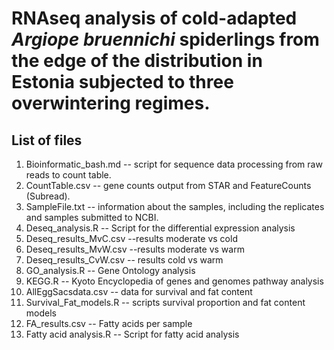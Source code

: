 # RNAseq analysis of cold-adapted _Argiope bruennichi_ spiderlings from the edge of the distribution in Estonia subjected to three overwintering regimes.

## List of files 

1. Bioinformatic_bash.md -- script for sequence data processing from raw reads to count table. 
2. CountTable.csv -- gene counts output from STAR and FeatureCounts (Subread).
3. SampleFile.txt -- information about the samples, including the replicates and samples submitted to NCBI.
5. Deseq_analysis.R -- Script for the differential expression analysis
6. Deseq_results_MvC.csv --results moderate vs cold
7. Deseq_results_MvW.csv --results moderate vs warm
9. Deseq_results_CvW.csv -- results cold vs warm
10. GO_analysis.R -- Gene Ontology analysis 
11. KEGG.R -- Kyoto Encyclopedia of genes and genomes pathway analysis
12. AllEggSacsdata.csv -- data for survival and fat content 
13. Survival_Fat_models.R -- scripts survival proportion and fat content models
14. FA_results.csv -- Fatty acids per sample 
15. Fatty acid analysis.R -- Script for fatty acid analysis
